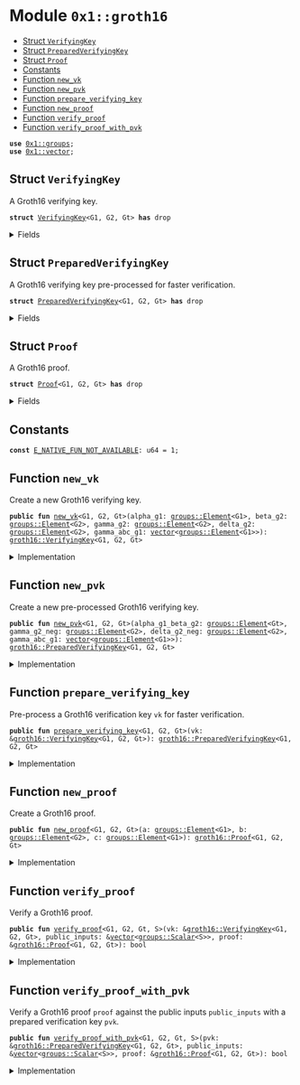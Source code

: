 
<a name="0x1_groth16"></a>

# Module `0x1::groth16`



-  [Struct `VerifyingKey`](#0x1_groth16_VerifyingKey)
-  [Struct `PreparedVerifyingKey`](#0x1_groth16_PreparedVerifyingKey)
-  [Struct `Proof`](#0x1_groth16_Proof)
-  [Constants](#@Constants_0)
-  [Function `new_vk`](#0x1_groth16_new_vk)
-  [Function `new_pvk`](#0x1_groth16_new_pvk)
-  [Function `prepare_verifying_key`](#0x1_groth16_prepare_verifying_key)
-  [Function `new_proof`](#0x1_groth16_new_proof)
-  [Function `verify_proof`](#0x1_groth16_verify_proof)
-  [Function `verify_proof_with_pvk`](#0x1_groth16_verify_proof_with_pvk)


<pre><code><b>use</b> <a href="groups.md#0x1_groups">0x1::groups</a>;
<b>use</b> <a href="../../move-stdlib/doc/vector.md#0x1_vector">0x1::vector</a>;
</code></pre>



<a name="0x1_groth16_VerifyingKey"></a>

## Struct `VerifyingKey`

A Groth16 verifying key.


<pre><code><b>struct</b> <a href="groth16.md#0x1_groth16_VerifyingKey">VerifyingKey</a>&lt;G1, G2, Gt&gt; <b>has</b> drop
</code></pre>



<details>
<summary>Fields</summary>


<dl>
<dt>
<code>alpha_g1: <a href="groups.md#0x1_groups_Element">groups::Element</a>&lt;G1&gt;</code>
</dt>
<dd>

</dd>
<dt>
<code>beta_g2: <a href="groups.md#0x1_groups_Element">groups::Element</a>&lt;G2&gt;</code>
</dt>
<dd>

</dd>
<dt>
<code>gamma_g2: <a href="groups.md#0x1_groups_Element">groups::Element</a>&lt;G2&gt;</code>
</dt>
<dd>

</dd>
<dt>
<code>delta_g2: <a href="groups.md#0x1_groups_Element">groups::Element</a>&lt;G2&gt;</code>
</dt>
<dd>

</dd>
<dt>
<code>gamma_abc_g1: <a href="../../move-stdlib/doc/vector.md#0x1_vector">vector</a>&lt;<a href="groups.md#0x1_groups_Element">groups::Element</a>&lt;G1&gt;&gt;</code>
</dt>
<dd>

</dd>
</dl>


</details>

<a name="0x1_groth16_PreparedVerifyingKey"></a>

## Struct `PreparedVerifyingKey`

A Groth16 verifying key pre-processed for faster verification.


<pre><code><b>struct</b> <a href="groth16.md#0x1_groth16_PreparedVerifyingKey">PreparedVerifyingKey</a>&lt;G1, G2, Gt&gt; <b>has</b> drop
</code></pre>



<details>
<summary>Fields</summary>


<dl>
<dt>
<code>alpha_g1_beta_g2: <a href="groups.md#0x1_groups_Element">groups::Element</a>&lt;Gt&gt;</code>
</dt>
<dd>

</dd>
<dt>
<code>gamma_g2_neg: <a href="groups.md#0x1_groups_Element">groups::Element</a>&lt;G2&gt;</code>
</dt>
<dd>

</dd>
<dt>
<code>delta_g2_neg: <a href="groups.md#0x1_groups_Element">groups::Element</a>&lt;G2&gt;</code>
</dt>
<dd>

</dd>
<dt>
<code>gamma_abc_g1: <a href="../../move-stdlib/doc/vector.md#0x1_vector">vector</a>&lt;<a href="groups.md#0x1_groups_Element">groups::Element</a>&lt;G1&gt;&gt;</code>
</dt>
<dd>

</dd>
</dl>


</details>

<a name="0x1_groth16_Proof"></a>

## Struct `Proof`

A Groth16 proof.


<pre><code><b>struct</b> <a href="groth16.md#0x1_groth16_Proof">Proof</a>&lt;G1, G2, Gt&gt; <b>has</b> drop
</code></pre>



<details>
<summary>Fields</summary>


<dl>
<dt>
<code>a: <a href="groups.md#0x1_groups_Element">groups::Element</a>&lt;G1&gt;</code>
</dt>
<dd>

</dd>
<dt>
<code>b: <a href="groups.md#0x1_groups_Element">groups::Element</a>&lt;G2&gt;</code>
</dt>
<dd>

</dd>
<dt>
<code>c: <a href="groups.md#0x1_groups_Element">groups::Element</a>&lt;G1&gt;</code>
</dt>
<dd>

</dd>
</dl>


</details>

<a name="@Constants_0"></a>

## Constants


<a name="0x1_groth16_E_NATIVE_FUN_NOT_AVAILABLE"></a>



<pre><code><b>const</b> <a href="groth16.md#0x1_groth16_E_NATIVE_FUN_NOT_AVAILABLE">E_NATIVE_FUN_NOT_AVAILABLE</a>: u64 = 1;
</code></pre>



<a name="0x1_groth16_new_vk"></a>

## Function `new_vk`

Create a new Groth16 verifying key.


<pre><code><b>public</b> <b>fun</b> <a href="groth16.md#0x1_groth16_new_vk">new_vk</a>&lt;G1, G2, Gt&gt;(alpha_g1: <a href="groups.md#0x1_groups_Element">groups::Element</a>&lt;G1&gt;, beta_g2: <a href="groups.md#0x1_groups_Element">groups::Element</a>&lt;G2&gt;, gamma_g2: <a href="groups.md#0x1_groups_Element">groups::Element</a>&lt;G2&gt;, delta_g2: <a href="groups.md#0x1_groups_Element">groups::Element</a>&lt;G2&gt;, gamma_abc_g1: <a href="../../move-stdlib/doc/vector.md#0x1_vector">vector</a>&lt;<a href="groups.md#0x1_groups_Element">groups::Element</a>&lt;G1&gt;&gt;): <a href="groth16.md#0x1_groth16_VerifyingKey">groth16::VerifyingKey</a>&lt;G1, G2, Gt&gt;
</code></pre>



<details>
<summary>Implementation</summary>


<pre><code><b>public</b> <b>fun</b> <a href="groth16.md#0x1_groth16_new_vk">new_vk</a>&lt;G1,G2,Gt&gt;(alpha_g1: <a href="groups.md#0x1_groups_Element">groups::Element</a>&lt;G1&gt;, beta_g2: <a href="groups.md#0x1_groups_Element">groups::Element</a>&lt;G2&gt;, gamma_g2: <a href="groups.md#0x1_groups_Element">groups::Element</a>&lt;G2&gt;, delta_g2: <a href="groups.md#0x1_groups_Element">groups::Element</a>&lt;G2&gt;, gamma_abc_g1: <a href="../../move-stdlib/doc/vector.md#0x1_vector">vector</a>&lt;<a href="groups.md#0x1_groups_Element">groups::Element</a>&lt;G1&gt;&gt;): <a href="groth16.md#0x1_groth16_VerifyingKey">VerifyingKey</a>&lt;G1,G2,Gt&gt; {
    <a href="groth16.md#0x1_groth16_VerifyingKey">VerifyingKey</a> {
        alpha_g1,
        beta_g2,
        gamma_g2,
        delta_g2,
        gamma_abc_g1,
    }
}
</code></pre>



</details>

<a name="0x1_groth16_new_pvk"></a>

## Function `new_pvk`

Create a new pre-processed Groth16 verifying key.


<pre><code><b>public</b> <b>fun</b> <a href="groth16.md#0x1_groth16_new_pvk">new_pvk</a>&lt;G1, G2, Gt&gt;(alpha_g1_beta_g2: <a href="groups.md#0x1_groups_Element">groups::Element</a>&lt;Gt&gt;, gamma_g2_neg: <a href="groups.md#0x1_groups_Element">groups::Element</a>&lt;G2&gt;, delta_g2_neg: <a href="groups.md#0x1_groups_Element">groups::Element</a>&lt;G2&gt;, gamma_abc_g1: <a href="../../move-stdlib/doc/vector.md#0x1_vector">vector</a>&lt;<a href="groups.md#0x1_groups_Element">groups::Element</a>&lt;G1&gt;&gt;): <a href="groth16.md#0x1_groth16_PreparedVerifyingKey">groth16::PreparedVerifyingKey</a>&lt;G1, G2, Gt&gt;
</code></pre>



<details>
<summary>Implementation</summary>


<pre><code><b>public</b> <b>fun</b> <a href="groth16.md#0x1_groth16_new_pvk">new_pvk</a>&lt;G1,G2,Gt&gt;(alpha_g1_beta_g2: <a href="groups.md#0x1_groups_Element">groups::Element</a>&lt;Gt&gt;, gamma_g2_neg: <a href="groups.md#0x1_groups_Element">groups::Element</a>&lt;G2&gt;, delta_g2_neg: <a href="groups.md#0x1_groups_Element">groups::Element</a>&lt;G2&gt;, gamma_abc_g1: <a href="../../move-stdlib/doc/vector.md#0x1_vector">vector</a>&lt;<a href="groups.md#0x1_groups_Element">groups::Element</a>&lt;G1&gt;&gt;): <a href="groth16.md#0x1_groth16_PreparedVerifyingKey">PreparedVerifyingKey</a>&lt;G1,G2,Gt&gt; {
    <a href="groth16.md#0x1_groth16_PreparedVerifyingKey">PreparedVerifyingKey</a> {
        alpha_g1_beta_g2,
        gamma_g2_neg,
        delta_g2_neg,
        gamma_abc_g1,
    }
}
</code></pre>



</details>

<a name="0x1_groth16_prepare_verifying_key"></a>

## Function `prepare_verifying_key`

Pre-process a Groth16 verification key <code>vk</code> for faster verification.


<pre><code><b>public</b> <b>fun</b> <a href="groth16.md#0x1_groth16_prepare_verifying_key">prepare_verifying_key</a>&lt;G1, G2, Gt&gt;(vk: &<a href="groth16.md#0x1_groth16_VerifyingKey">groth16::VerifyingKey</a>&lt;G1, G2, Gt&gt;): <a href="groth16.md#0x1_groth16_PreparedVerifyingKey">groth16::PreparedVerifyingKey</a>&lt;G1, G2, Gt&gt;
</code></pre>



<details>
<summary>Implementation</summary>


<pre><code><b>public</b> <b>fun</b> <a href="groth16.md#0x1_groth16_prepare_verifying_key">prepare_verifying_key</a>&lt;G1,G2,Gt&gt;(vk: &<a href="groth16.md#0x1_groth16_VerifyingKey">VerifyingKey</a>&lt;G1,G2,Gt&gt;): <a href="groth16.md#0x1_groth16_PreparedVerifyingKey">PreparedVerifyingKey</a>&lt;G1,G2,Gt&gt; {
    <a href="groth16.md#0x1_groth16_PreparedVerifyingKey">PreparedVerifyingKey</a> {
        alpha_g1_beta_g2: <a href="groups.md#0x1_groups_pairing">groups::pairing</a>&lt;G1,G2,Gt&gt;(&vk.alpha_g1, &vk.beta_g2),
        gamma_g2_neg: <a href="groups.md#0x1_groups_element_neg">groups::element_neg</a>(&vk.gamma_g2),
        delta_g2_neg: <a href="groups.md#0x1_groups_element_neg">groups::element_neg</a>(&vk.delta_g2),
        gamma_abc_g1: vk.gamma_abc_g1,
    }
}
</code></pre>



</details>

<a name="0x1_groth16_new_proof"></a>

## Function `new_proof`

Create a Groth16 proof.


<pre><code><b>public</b> <b>fun</b> <a href="groth16.md#0x1_groth16_new_proof">new_proof</a>&lt;G1, G2, Gt&gt;(a: <a href="groups.md#0x1_groups_Element">groups::Element</a>&lt;G1&gt;, b: <a href="groups.md#0x1_groups_Element">groups::Element</a>&lt;G2&gt;, c: <a href="groups.md#0x1_groups_Element">groups::Element</a>&lt;G1&gt;): <a href="groth16.md#0x1_groth16_Proof">groth16::Proof</a>&lt;G1, G2, Gt&gt;
</code></pre>



<details>
<summary>Implementation</summary>


<pre><code><b>public</b> <b>fun</b> <a href="groth16.md#0x1_groth16_new_proof">new_proof</a>&lt;G1,G2,Gt&gt;(a: <a href="groups.md#0x1_groups_Element">groups::Element</a>&lt;G1&gt;, b: <a href="groups.md#0x1_groups_Element">groups::Element</a>&lt;G2&gt;, c: <a href="groups.md#0x1_groups_Element">groups::Element</a>&lt;G1&gt;): <a href="groth16.md#0x1_groth16_Proof">Proof</a>&lt;G1,G2,Gt&gt; {
    <a href="groth16.md#0x1_groth16_Proof">Proof</a> { a, b, c }
}
</code></pre>



</details>

<a name="0x1_groth16_verify_proof"></a>

## Function `verify_proof`

Verify a Groth16 proof.


<pre><code><b>public</b> <b>fun</b> <a href="groth16.md#0x1_groth16_verify_proof">verify_proof</a>&lt;G1, G2, Gt, S&gt;(vk: &<a href="groth16.md#0x1_groth16_VerifyingKey">groth16::VerifyingKey</a>&lt;G1, G2, Gt&gt;, public_inputs: &<a href="../../move-stdlib/doc/vector.md#0x1_vector">vector</a>&lt;<a href="groups.md#0x1_groups_Scalar">groups::Scalar</a>&lt;S&gt;&gt;, proof: &<a href="groth16.md#0x1_groth16_Proof">groth16::Proof</a>&lt;G1, G2, Gt&gt;): bool
</code></pre>



<details>
<summary>Implementation</summary>


<pre><code><b>public</b> <b>fun</b> <a href="groth16.md#0x1_groth16_verify_proof">verify_proof</a>&lt;G1,G2,Gt,S&gt;(vk: &<a href="groth16.md#0x1_groth16_VerifyingKey">VerifyingKey</a>&lt;G1,G2,Gt&gt;, public_inputs: &<a href="../../move-stdlib/doc/vector.md#0x1_vector">vector</a>&lt;<a href="groups.md#0x1_groups_Scalar">groups::Scalar</a>&lt;S&gt;&gt;, proof: &<a href="groth16.md#0x1_groth16_Proof">Proof</a>&lt;G1,G2,Gt&gt;): bool {
    <b>let</b> left = <a href="groups.md#0x1_groups_pairing">groups::pairing</a>&lt;G1,G2,Gt&gt;(&proof.a, &proof.b);
    <b>let</b> right_1 = <a href="groups.md#0x1_groups_pairing">groups::pairing</a>&lt;G1,G2,Gt&gt;(&vk.alpha_g1, &vk.beta_g2);

    <b>let</b> n = std::vector::length(public_inputs);
    <b>let</b> i = 0;
    <b>let</b> acc = *std::vector::borrow(&vk.gamma_abc_g1, 0);
    <b>while</b> (i &lt; n) {
        <b>let</b> cur_scalar = std::vector::borrow(public_inputs, i);
        <b>let</b> cur_point = std::vector::borrow(&vk.gamma_abc_g1, i+1);
        acc = <a href="groups.md#0x1_groups_element_add">groups::element_add</a>(&acc, &<a href="groups.md#0x1_groups_element_scalar_mul">groups::element_scalar_mul</a>(cur_scalar, cur_point));
        i = i + 1;
    };

    <b>let</b> right_2 = <a href="groups.md#0x1_groups_pairing">groups::pairing</a>(&acc, &vk.gamma_g2);
    <b>let</b> right_3 = <a href="groups.md#0x1_groups_pairing">groups::pairing</a>(&proof.c, &vk.delta_g2);
    <b>let</b> right = <a href="groups.md#0x1_groups_element_add">groups::element_add</a>(&<a href="groups.md#0x1_groups_element_add">groups::element_add</a>(&right_1, &right_2), &right_3);
    <a href="groups.md#0x1_groups_element_eq">groups::element_eq</a>(&left, &right)
}
</code></pre>



</details>

<a name="0x1_groth16_verify_proof_with_pvk"></a>

## Function `verify_proof_with_pvk`

Verify a Groth16 proof <code>proof</code> against the public inputs <code>public_inputs</code> with a prepared verification key <code>pvk</code>.


<pre><code><b>public</b> <b>fun</b> <a href="groth16.md#0x1_groth16_verify_proof_with_pvk">verify_proof_with_pvk</a>&lt;G1, G2, Gt, S&gt;(pvk: &<a href="groth16.md#0x1_groth16_PreparedVerifyingKey">groth16::PreparedVerifyingKey</a>&lt;G1, G2, Gt&gt;, public_inputs: &<a href="../../move-stdlib/doc/vector.md#0x1_vector">vector</a>&lt;<a href="groups.md#0x1_groups_Scalar">groups::Scalar</a>&lt;S&gt;&gt;, proof: &<a href="groth16.md#0x1_groth16_Proof">groth16::Proof</a>&lt;G1, G2, Gt&gt;): bool
</code></pre>



<details>
<summary>Implementation</summary>


<pre><code><b>public</b> <b>fun</b> <a href="groth16.md#0x1_groth16_verify_proof_with_pvk">verify_proof_with_pvk</a>&lt;G1,G2,Gt,S&gt;(pvk: &<a href="groth16.md#0x1_groth16_PreparedVerifyingKey">PreparedVerifyingKey</a>&lt;G1,G2,Gt&gt;, public_inputs: &<a href="../../move-stdlib/doc/vector.md#0x1_vector">vector</a>&lt;<a href="groups.md#0x1_groups_Scalar">groups::Scalar</a>&lt;S&gt;&gt;, proof: &<a href="groth16.md#0x1_groth16_Proof">Proof</a>&lt;G1,G2,Gt&gt;): bool {
    <b>let</b> scalars: <a href="../../move-stdlib/doc/vector.md#0x1_vector">vector</a>&lt;<a href="groups.md#0x1_groups_Scalar">groups::Scalar</a>&lt;S&gt;&gt; = <a href="../../move-stdlib/doc/vector.md#0x1_vector">vector</a>[<a href="groups.md#0x1_groups_scalar_from_u64">groups::scalar_from_u64</a>&lt;S&gt;(1)];
    std::vector::append(&<b>mut</b> scalars, *public_inputs);
    <b>let</b> g1_elements: <a href="../../move-stdlib/doc/vector.md#0x1_vector">vector</a>&lt;<a href="groups.md#0x1_groups_Element">groups::Element</a>&lt;G1&gt;&gt; = <a href="../../move-stdlib/doc/vector.md#0x1_vector">vector</a>[proof.a, <a href="groups.md#0x1_groups_element_multi_scalar_mul">groups::element_multi_scalar_mul</a>(&scalars, &pvk.gamma_abc_g1), proof.c];
    <b>let</b> g2_elements: <a href="../../move-stdlib/doc/vector.md#0x1_vector">vector</a>&lt;<a href="groups.md#0x1_groups_Element">groups::Element</a>&lt;G2&gt;&gt; = <a href="../../move-stdlib/doc/vector.md#0x1_vector">vector</a>[proof.b, pvk.gamma_g2_neg, pvk.delta_g2_neg];

    <a href="groups.md#0x1_groups_element_eq">groups::element_eq</a>(&pvk.alpha_g1_beta_g2, &<a href="groups.md#0x1_groups_pairing_product">groups::pairing_product</a>&lt;G1,G2,Gt&gt;(&g1_elements, &g2_elements))
}
</code></pre>



</details>


[move-book]: https://move-language.github.io/move/introduction.html
